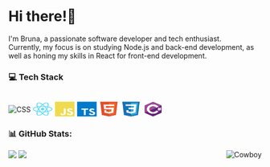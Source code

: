 #  Hi there!🦄

I'm Bruna, a passionate software developer and tech enthusiast. </br>
Currently, my focus is on studying Node.js and back-end development, as well as honing my skills in React for front-end development.
   
### 💻 Tech Stack
<div style="display: inline_block"><br>
  <img align="center" alt="CSS" height="30" width="40" src="https://cdn.jsdelivr.net/gh/devicons/devicon/icons/nodejs/nodejs-original.svg" /> 
  <img align="center" alt="React" height="30" width="40" src="https://raw.githubusercontent.com/devicons/devicon/master/icons/react/react-original.svg">
  <img align="center" alt="Js" height="30" width="40" src="https://raw.githubusercontent.com/devicons/devicon/master/icons/javascript/javascript-plain.svg">
  <img align="center" alt="Ts" height="30" width="40" src="https://raw.githubusercontent.com/devicons/devicon/master/icons/typescript/typescript-plain.svg">
  <img align="center" alt="HTML" height="30" width="40" src="https://raw.githubusercontent.com/devicons/devicon/master/icons/html5/html5-original.svg">
  <img align="center" alt="CSS" height="30" width="40" src="https://raw.githubusercontent.com/devicons/devicon/master/icons/css3/css3-original.svg">
  <img align="center" alt="CSS" height="30" width="40" src="https://raw.githubusercontent.com/devicons/devicon/master/icons/csharp/csharp-original.svg">
</div>

### 📊 GitHub Stats:
<img src="https://github-readme-stats-wheat-two-53.vercel.app/api?username=brunaa-f&theme=react&hide_border=false&include_all_commits=false&count_private=false"  width="326px" /> ![](https://github-readme-stats-wheat-two-53.vercel.app/api/top-langs/?username=brunaa-f&theme=react&hide_border=false&include_all_commits=false&count_private=false&layout=compact)
<img align="right" alt="Cowboy"  height="160" src="https://i.giphy.com/media/JTV1xv9aadY3YLwEfy/200w.webp">


 


